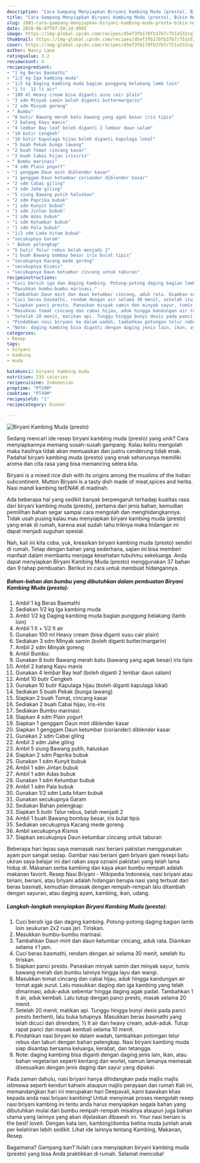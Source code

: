 ```yaml
---
description: "Cara Gampang Menyiapkan Biryani Kambing Muda (presto), Bikin Ngiler"
title: "Cara Gampang Menyiapkan Biryani Kambing Muda (presto), Bikin Ngiler"
slug: 2801-cara-gampang-menyiapkan-biryani-kambing-muda-presto-bikin-ngiler
date: 2020-06-07T07:50:24.099Z
image: https://img-global.cpcdn.com/recipes/d5ef3fb170fb37b7/751x532cq70/biryani-kambing-muda-presto-foto-resep-utama.jpg
thumbnail: https://img-global.cpcdn.com/recipes/d5ef3fb170fb37b7/751x532cq70/biryani-kambing-muda-presto-foto-resep-utama.jpg
cover: https://img-global.cpcdn.com/recipes/d5ef3fb170fb37b7/751x532cq70/biryani-kambing-muda-presto-foto-resep-utama.jpg
author: Nancy Lane
ratingvalue: 3.2
reviewcount: 4
recipeingredient:
- "1 kg Beras Basmathi"
- "1/2 kg Iga kambing muda"
- "1/2 kg Daging kambing muda bagian punggung belakang lamb loin"
- "1 lt  12 lt air"
- "100 ml Heavy cream bisa diganti susu cair plain"
- "3 sdm Minyak samin boleh diganti buttermargarin"
- "2 sdm Minyak goreng"
- " Bumbu"
- "8 butir Bawang merah batu bawang yang agak besar iris tipis"
- "2 batang Kayu manis"
- "4 lembar Bay leaf boleh diganti 2 lembar daun salam"
- "10 butir Cengkeh"
- "10 butir Kapulaga hijau boleh diganti kapulaga lokal"
- "5 buah Pekak bunga lawang"
- "2 buah Tomat cincang kasar"
- "2 buah Cabai hijau irisiris"
- " Bumbu marinasi"
- "4 sdm Plain yogurt"
- "1 genggam Daun mint diblender kasar"
- "1 genggam Daun ketumbar coriander diblender kasar"
- "2 sdm Cabai giling"
- "3 sdm Jahe giling"
- "5 siung Bawang putih haluskan"
- "2 sdm Paprika bubuk"
- "1 sdm Kunyit bubuk"
- "1 sdm Jintan bubuk"
- "1 sdm Adas bubuk"
- "1 sdm Ketumbar bubuk"
- "1 sdm Pala bubuk"
- "1/2 sdm Lada hitam bubuk"
- "secukupnya Garam"
- " Bahan pelengkap"
- "5 butir Telur rebus belah menjadi 2"
- "1 buah Bawang bombay besar iris bulat tipis"
- "secukupnya Kacang mede goreng"
- "secukupnya Kismis"
- "secukupnya Daun ketumbar cincang untuk taburan"
recipeinstructions:
- "Cuci bersih iga dan daging kambing. Potong-potong daging bagian lamb loin seukuran 2x2 ruas jari. Tiriskan."
- "Masukkan bumbu-bumbu marinasi."
- "Tambahkan Daun mint dan daun ketumbar cincang, aduk rata. Diamkan selama ±1 jam."
- "Cuci beras basmathi, rendam dengan air selama 30 menit, setelah itu tiriskan."
- "Siapkan panci presto. Panaskan minyak samin dan minyak sayur, tumis bawang merah dan bumbu lainnya hingga layu dan wangi."
- "Masukkan tomat cincang dan cabai hijau, aduk hingga kandungan air tomat agak surut. Lalu masukkan daging dan iga kambing yang telah dimarinasi, aduk-aduk sebentar hingga daging agak padat. Tambahkan 1 lt air, aduk kembali. Lalu tutup dengan panci presto, masak selama 20 menit."
- "Setelah 20 menit, matikan api. Tunggu hingga bunyi desis pada panci presto berhenti, lalu buka tutupnya. Masukkan beras basmathi yang telah dicuci dan direndam, ½ lt air dan heavy cream, aduk-aduk. Tutup rapat panci dan masak kembali selama 10 menit."
- "Pindahkan nasi biryani ke dalam wadah, tambahkan potongan telur rebus dan taburi dengan bahan pelengkap. Nasi biryani kambing muda siap disantap bersama keluarga, kerabat, dan tetangga."
- "Note: daging kambing bisa diganti dengan daging jenis lain, ikan, atau bahan vegetarian seperti kentang dan wortel, namun lamanya memasak disesuaikan dengan jenis daging dan sayur yang dipakai."
categories:
- Resep
tags:
- biryani
- kambing
- muda

katakunci: biryani kambing muda 
nutrition: 233 calories
recipecuisine: Indonesian
preptime: "PT29M"
cooktime: "PT49M"
recipeyield: "1"
recipecategory: Dinner

---
```



![Biryani Kambing Muda (presto)](https://img-global.cpcdn.com/recipes/d5ef3fb170fb37b7/751x532cq70/biryani-kambing-muda-presto-foto-resep-utama.jpg)

Sedang mencari ide resep biryani kambing muda (presto) yang unik? Cara menyiapkannya memang susah-susah gampang. Kalau keliru mengolah maka hasilnya tidak akan memuaskan dan justru cenderung tidak enak. Padahal biryani kambing muda (presto) yang enak seharusnya memiliki aroma dan cita rasa yang bisa memancing selera kita.

Biryani is a mixed rice dish with its origins among the muslims of the Indian subcontinent. Mutton Biryani is a tasty dish made of meat,spices and herbs. Nasi mandi kambing terENAK di madinah.

Ada beberapa hal yang sedikit banyak berpengaruh terhadap kualitas rasa dari biryani kambing muda (presto), pertama dari jenis bahan, kemudian pemilihan bahan segar sampai cara mengolah dan menghidangkannya. Tidak usah pusing kalau mau menyiapkan biryani kambing muda (presto) yang enak di rumah, karena asal sudah tahu triknya maka hidangan ini dapat menjadi suguhan spesial.


Nah, kali ini kita coba, yuk, kreasikan biryani kambing muda (presto) sendiri di rumah. Tetap dengan bahan yang sederhana, sajian ini bisa memberi manfaat dalam membantu menjaga kesehatan tubuhmu sekeluarga. Anda dapat menyiapkan Biryani Kambing Muda (presto) menggunakan 37 bahan dan 9 tahap pembuatan. Berikut ini cara untuk membuat hidangannya.

<!--inarticleads1-->

##### Bahan-bahan dan bumbu yang dibutuhkan dalam pembuatan Biryani Kambing Muda (presto):

1. Ambil 1 kg Beras Basmathi
1. Sediakan 1/2 kg Iga kambing muda
1. Ambil 1/2 kg Daging kambing muda bagian punggung belakang (lamb loin)
1. Ambil 1 lt + 1/2 lt air
1. Gunakan 100 ml Heavy cream (bisa diganti susu cair plain)
1. Sediakan 3 sdm Minyak samin (boleh diganti butter/margarin)
1. Ambil 2 sdm Minyak goreng
1. Ambil  Bumbu:
1. Gunakan 8 butir Bawang merah batu (bawang yang agak besar) iris tipis
1. Ambil 2 batang Kayu manis
1. Gunakan 4 lembar Bay leaf (boleh diganti 2 lembar daun salam)
1. Ambil 10 butir Cengkeh
1. Gunakan 10 butir Kapulaga hijau (boleh diganti kapulaga lokal)
1. Sediakan 5 buah Pekak (bunga lawang)
1. Siapkan 2 buah Tomat, cincang kasar
1. Sediakan 2 buah Cabai hijau, iris-iris
1. Sediakan  Bumbu marinasi:
1. Siapkan 4 sdm Plain yogurt
1. Siapkan 1 genggam Daun mint diblender kasar
1. Siapkan 1 genggam Daun ketumbar (coriander) diblender kasar
1. Gunakan 2 sdm Cabai giling
1. Ambil 3 sdm Jahe giling
1. Ambil 5 siung Bawang putih, haluskan
1. Siapkan 2 sdm Paprika bubuk
1. Gunakan 1 sdm Kunyit bubuk
1. Ambil 1 sdm Jintan bubuk
1. Ambil 1 sdm Adas bubuk
1. Gunakan 1 sdm Ketumbar bubuk
1. Ambil 1 sdm Pala bubuk
1. Gunakan 1/2 sdm Lada hitam bubuk
1. Gunakan secukupnya Garam
1. Sediakan  Bahan pelengkap:
1. Siapkan 5 butir Telur rebus, belah menjadi 2
1. Ambil 1 buah Bawang bombay besar, iris bulat tipis
1. Sediakan secukupnya Kacang mede goreng
1. Ambil secukupnya Kismis
1. Siapkan secukupnya Daun ketumbar cincang untuk taburan


Beberapa hari lepas saya memasak nasi beriani pakistan menggunakan ayam pun sangat sedap. Gambar nasi beriani gam briyani gam resepi batu ukiran saya belajar ini dari rakan saya oznaini pakistan yang telah lama hidup di. Makanan serba kambing dan kaya akan bumbu rempah adalah makanan favorit. Resep Nasi Briyani - Wikipedia Indonesia, nasi briyani atau biriani, beriani, atau briyani adalah hidangan berupa nasi yang terbuat dari beras basmati, kemudian dimasak dengan rempah-rempah lalu ditambah dengan sayuran, atau daging ayam, kambing, ikan, udang. 

<!--inarticleads2-->

##### Langkah-langkah menyiapkan Biryani Kambing Muda (presto):

1. Cuci bersih iga dan daging kambing. Potong-potong daging bagian lamb loin seukuran 2x2 ruas jari. Tiriskan.
1. Masukkan bumbu-bumbu marinasi.
1. Tambahkan Daun mint dan daun ketumbar cincang, aduk rata. Diamkan selama ±1 jam.
1. Cuci beras basmathi, rendam dengan air selama 30 menit, setelah itu tiriskan.
1. Siapkan panci presto. Panaskan minyak samin dan minyak sayur, tumis bawang merah dan bumbu lainnya hingga layu dan wangi.
1. Masukkan tomat cincang dan cabai hijau, aduk hingga kandungan air tomat agak surut. Lalu masukkan daging dan iga kambing yang telah dimarinasi, aduk-aduk sebentar hingga daging agak padat. Tambahkan 1 lt air, aduk kembali. Lalu tutup dengan panci presto, masak selama 20 menit.
1. Setelah 20 menit, matikan api. Tunggu hingga bunyi desis pada panci presto berhenti, lalu buka tutupnya. Masukkan beras basmathi yang telah dicuci dan direndam, ½ lt air dan heavy cream, aduk-aduk. Tutup rapat panci dan masak kembali selama 10 menit.
1. Pindahkan nasi biryani ke dalam wadah, tambahkan potongan telur rebus dan taburi dengan bahan pelengkap. Nasi biryani kambing muda siap disantap bersama keluarga, kerabat, dan tetangga.
1. Note: daging kambing bisa diganti dengan daging jenis lain, ikan, atau bahan vegetarian seperti kentang dan wortel, namun lamanya memasak disesuaikan dengan jenis daging dan sayur yang dipakai.


Pada zaman dahulu, nasi briyani hanya dihidangkan pada majlis majlis istimewa seperti kenduri kahwin ataupun majlis perayaan dan rumah Kali ini, memandangkan hari ini merupakan hari Deepavali, kami bawakan khas kepada anda nasi briyani kambing! Untuk menyimak proses mengolah resep nasi briyani kambing ini tentu anda harus menyiapkan segala bahan yang dibutuhkan mulai dari bumbu rempah-rempah misalnya ataupun juga bahan utama yang lainnya yang akan dijelaskan dibawah ini. Your nasi beriani is the best! loveit. Dengan kata lain, kambing/domba betina muda jumlah anak per kelahiran lebih sedikit. Lihat ide lainnya tentang Kambing, Makanan, Resep. 

Bagaimana? Gampang kan? Itulah cara menyiapkan biryani kambing muda (presto) yang bisa Anda praktikkan di rumah. Selamat mencoba!
